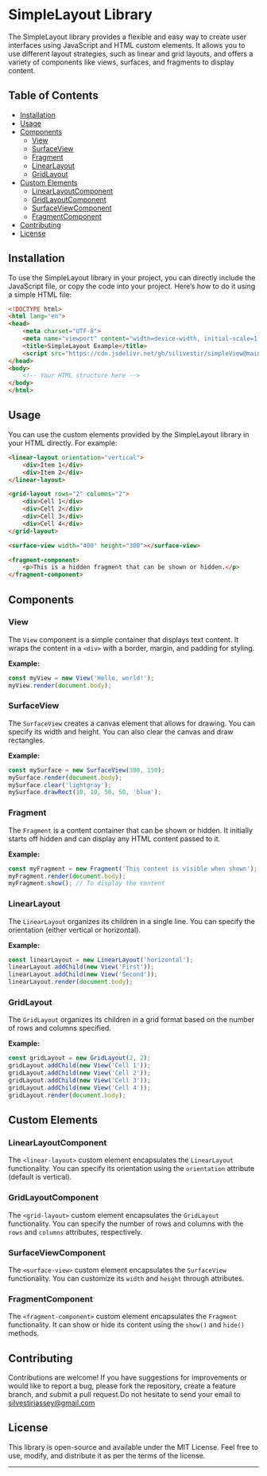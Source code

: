 # SimpleLayout Library

The SimpleLayout library provides a flexible and easy way to create user interfaces using JavaScript and HTML custom elements. It allows you to use different layout strategies, such as linear and grid layouts, and offers a variety of components like views, surfaces, and fragments to display content. 

## Table of Contents
- [Installation](#installation)
- [Usage](#usage)
- [Components](#components)
  - [View](#view)
  - [SurfaceView](#surfaceview)
  - [Fragment](#fragment)
  - [LinearLayout](#linearlayout)
  - [GridLayout](#gridlayout)
- [Custom Elements](#custom-elements)
  - [LinearLayoutComponent](#linearlayoutcomponent)
  - [GridLayoutComponent](#gridlayoutcomponent)
  - [SurfaceViewComponent](#surfaceviewcomponent)
  - [FragmentComponent](#fragmentcomponent)
- [Contributing](#contributing)
- [License](#license)

## Installation

To use the SimpleLayout library in your project, you can directly include the JavaScript file, or copy the code into your project. Here’s how to do it using a simple HTML file:

```html
<!DOCTYPE html>
<html lang="en">
<head>
    <meta charset="UTF-8">
    <meta name="viewport" content="width=device-width, initial-scale=1.0">
    <title>SimpleLayout Example</title>
    <script src="https://cdn.jsdelivr.net/gh/silivestir/simpleView@main/simpleView.js" defer></script>
</head>
<body>
    <!-- Your HTML structure here -->
</body>
</html>
```


## Usage

You can use the custom elements provided by the SimpleLayout library in your HTML directly. For example:

```html
<linear-layout orientation="vertical">
    <div>Item 1</div>
    <div>Item 2</div>
</linear-layout>

<grid-layout rows="2" columns="2">
    <div>Cell 1</div>
    <div>Cell 2</div>
    <div>Cell 3</div>
    <div>Cell 4</div>
</grid-layout>

<surface-view width="400" height="300"></surface-view>

<fragment-component>
    <p>This is a hidden fragment that can be shown or hidden.</p>
</fragment-component>
```

## Components

### View

The `View` component is a simple container that displays text content. It wraps the content in a `<div>` with a border, margin, and padding for styling.

**Example:**
```javascript
const myView = new View('Hello, world!');
myView.render(document.body);
```

### SurfaceView

The `SurfaceView` creates a canvas element that allows for drawing. You can specify its width and height. You can also clear the canvas and draw rectangles.

**Example:**
```javascript
const mySurface = new SurfaceView(300, 150);
mySurface.render(document.body);
mySurface.clear('lightgray');
mySurface.drawRect(10, 10, 50, 50, 'blue');
```

### Fragment

The `Fragment` is a content container that can be shown or hidden. It initially starts off hidden and can display any HTML content passed to it.

**Example:**
```javascript
const myFragment = new Fragment('This content is visible when shown');
myFragment.render(document.body);
myFragment.show(); // To display the content
```

### LinearLayout

The `LinearLayout` organizes its children in a single line. You can specify the orientation (either vertical or horizontal).

**Example:**
```javascript
const linearLayout = new LinearLayout('horizontal');
linearLayout.addChild(new View('First'));
linearLayout.addChild(new View('Second'));
linearLayout.render(document.body);
```

### GridLayout

The `GridLayout` organizes its children in a grid format based on the number of rows and columns specified.

**Example:**
```javascript
const gridLayout = new GridLayout(2, 2);
gridLayout.addChild(new View('Cell 1'));
gridLayout.addChild(new View('Cell 2'));
gridLayout.addChild(new View('Cell 3'));
gridLayout.addChild(new View('Cell 4'));
gridLayout.render(document.body);
```

## Custom Elements

### LinearLayoutComponent

The `<linear-layout>` custom element encapsulates the `LinearLayout` functionality. You can specify its orientation using the `orientation` attribute (default is vertical).

### GridLayoutComponent

The `<grid-layout>` custom element encapsulates the `GridLayout` functionality. You can specify the number of rows and columns with the `rows` and `columns` attributes, respectively. 

### SurfaceViewComponent

The `<surface-view>` custom element encapsulates the `SurfaceView` functionality. You can customize its `width` and `height` through attributes. 

### FragmentComponent

The `<fragment-component>` custom element encapsulates the `Fragment` functionality. It can show or hide its content using the `show()` and `hide()` methods.

## Contributing

Contributions are welcome! If you have suggestions for improvements or would like to report a bug, please fork the repository, create a feature branch, and submit a pull request.Do not hesitate to send your email to silvestiriassey@gmail.com

## License

This library is open-source and available under the MIT License. Feel free to use, modify, and distribute it as per the terms of the license.

---

